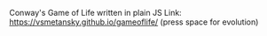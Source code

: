 Conway's Game of Life written in plain JS
Link: https://vsmetansky.github.io/gameoflife/ (press space for evolution)
